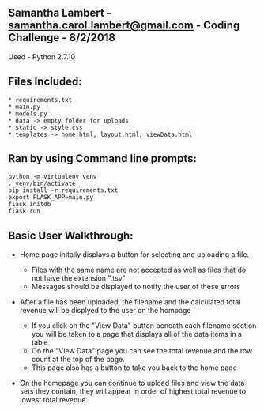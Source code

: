 ## Samantha Lambert - samantha.carol.lambert@gmail.com - Coding Challenge - 8/2/2018

Used - Python 2.7.10

## Files Included:
	* requirements.txt
	* main.py
	* models.py
	* data -> empty folder for uploads
	* static -> style.css
	* templates -> home.html, layout.html, viewData.html

## Ran by using Command line prompts:

	python -m virtualenv venv
	. venv/bin/activate
	pip install -r requirements.txt
	export FLASK_APP=main.py
	flask initdb
	flask run


## Basic User Walkthrough:

* Home page initally displays a button for selecting and uploading a file. 
	* Files with the same name are not accepted as well as files that do not have the extension ".tsv" 
	* Messages should be displayed to notify the user of these errors

* After a file has been uploaded, the filename and the calculated total revenue will be displyed to the user on the hompage 
	* If you click on the "View Data" button beneath each filename section you will be taken to a page that displays all of the data items in a table
	* On the "View Data" page you can see the total revenue and the row count at the top of the page. 
	* This page also has a button to take you back to the home page

* On the homepage you can continue to upload files and view the data sets they contain, they will appear in order of highest total revenue to lowest total revenue








